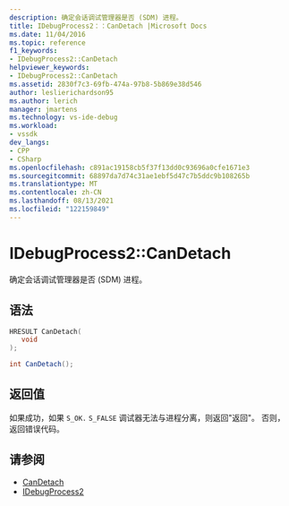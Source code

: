 ```yaml
---
description: 确定会话调试管理器是否 (SDM) 进程。
title: IDebugProcess2：：CanDetach |Microsoft Docs
ms.date: 11/04/2016
ms.topic: reference
f1_keywords:
- IDebugProcess2::CanDetach
helpviewer_keywords:
- IDebugProcess2::CanDetach
ms.assetid: 2830f7c3-69fb-474a-97b8-5b869e38d546
author: leslierichardson95
ms.author: lerich
manager: jmartens
ms.technology: vs-ide-debug
ms.workload:
- vssdk
dev_langs:
- CPP
- CSharp
ms.openlocfilehash: c891ac19158cb5f37f13dd0c93696a0cfe1671e3
ms.sourcegitcommit: 68897da7d74c31ae1ebf5d47c7b5ddc9b108265b
ms.translationtype: MT
ms.contentlocale: zh-CN
ms.lasthandoff: 08/13/2021
ms.locfileid: "122159849"
---
```

# <a name="idebugprocess2candetach"></a>IDebugProcess2::CanDetach
确定会话调试管理器是否 (SDM) 进程。

## <a name="syntax"></a>语法

```cpp
HRESULT CanDetach(
   void
);
```

```csharp
int CanDetach();
```

## <a name="return-value"></a>返回值
 如果成功，如果 `S_OK.` `S_FALSE` 调试器无法与进程分离，则返回"返回"。 否则，返回错误代码。

## <a name="see-also"></a>请参阅
- [CanDetach](../../../extensibility/debugger/reference/idebugprogram2-candetach.md)
- [IDebugProcess2](../../../extensibility/debugger/reference/idebugprocess2.md)
